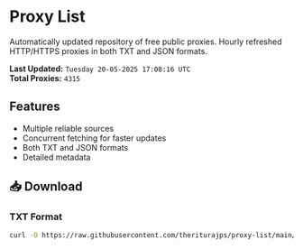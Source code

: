 # Proxy List

Automatically updated repository of free public proxies. Hourly refreshed HTTP/HTTPS proxies in both TXT and JSON formats.

**Last Updated:** `Tuesday 20-05-2025 17:08:16 UTC`  
**Total Proxies:** `4315`

## Features
- Multiple reliable sources
- Concurrent fetching for faster updates
- Both TXT and JSON formats
- Detailed metadata

## 📥 Download

### TXT Format
```bash
curl -O https://raw.githubusercontent.com/theriturajps/proxy-list/main/proxies.txt
